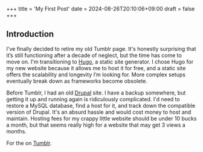 +++
title = 'My First Post'
date = 2024-08-26T20:10:06+09:00
draft = false
+++
## Introduction

I've finally decided to retire my old Tumblr page. It's honestly surprising that it’s still functioning after a decade of neglect, but the time has come to move on. I'm transitioning to [Hugo](https://gohugo.io/), a static site generator. I chose Hugo for my new website because it allows me to host it for free, and a static site offers the scalability and longevity I’m looking for. More complex setups eventually break down as frameworks become obsolete.

Before Tumblr, I had an old [Drupal](https://www.drupal.org/) site. I have a backup somewhere, but getting it up and running again is ridiculously complicated. I'd need to restore a MySQL database, find a host for it, and track down the compatible version of Drupal. It's an absurd hassle and would cost money to host and maintain.  Hosting fees for my crappy little website should be under 10 bucks a month, but that seems really high for a website that may get 3 views a months.

For the  on [Tumblr](https://www.tumblr.com/woopac/).